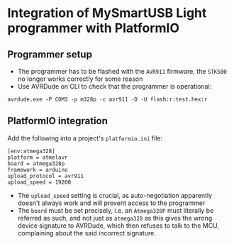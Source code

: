 

# Integration of MySmartUSB Light programmer with PlatformIO

## Programmer setup

* The programmer has to be flashed with the `AVR911` firmware, the `STK500` no longer works   correctly for some reason
* Use AVRDude on CLI to check that the programmer is operational:
```
avrdude.exe -P COM3 -p m328p -c avr911 -D -U flash:r:test.hex:r
``` 

## PlatformIO integration

Add the following into a project's `platformio.ini` file:

```
[env:atmega328]
platform = atmelavr
board = atmega328p
framework = arduino
upload_protocol = avr911
upload_speed = 19200
```

* The `upload_speed` setting is crucial, as auto-negotiation apparently doesn't always
work and will prevent access to the programmer
* The `board` must be set precisely, i.e. an `Atmega328P` must literally be referred as such, and not just as `atmega328` as this gives the wrong device signature to AVRDude, which then refuses
to talk to the MCU, complaining about the said incorrect signature.
